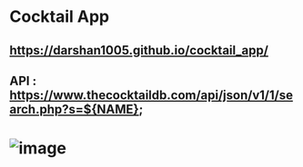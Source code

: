 # Cocktail App
## https://darshan1005.github.io/cocktail_app/
## API : https://www.thecocktaildb.com/api/json/v1/1/search.php?s=${NAME};
# ![image](https://github.com/darshan1005/cocktail_app/assets/114302987/fedd0035-f106-4d74-8b11-139d4045cfc4)
